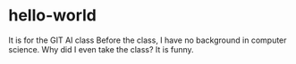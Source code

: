 # hello-world
It is for the GIT AI class
Before the class, I have no background in computer science. Why did I even take the class? It is funny. 
